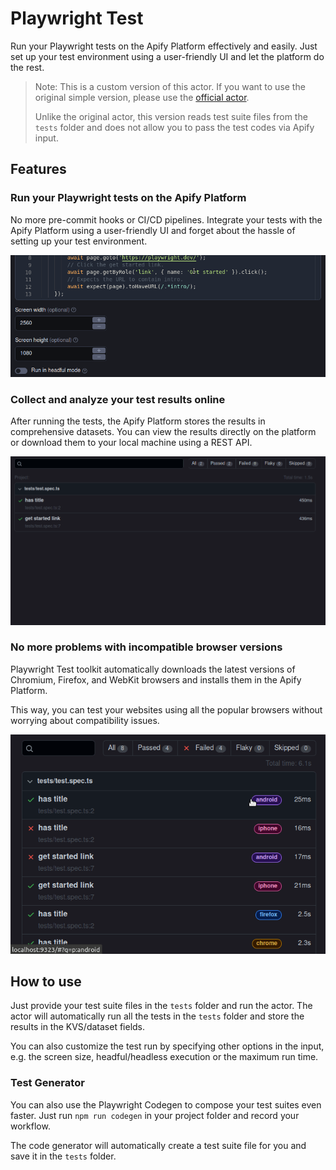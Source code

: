 # Playwright Test

Run your Playwright tests on the Apify Platform effectively and easily. Just set up your test environment using a user-friendly UI and let the platform do the rest.

> Note: This is a custom version of this actor. If you want to use the original simple version, please use the [official actor](https://apify.com/jindrich.bar/playwright-test).
> 
> Unlike the original actor, this version reads test suite files from the `tests` folder and does not allow you to pass the test codes via Apify input.

## Features

### Run your Playwright tests on the Apify Platform

No more pre-commit hooks or CI/CD pipelines. Integrate your tests with the Apify Platform using a user-friendly UI and forget about the hassle of setting up your test environment.

<center>
<img src="https://raw.githubusercontent.com/apify/playwright-test-actor/main/docs/static/actorInput.gif" alt="Test configuration with comprehensive UI">
</center>

### Collect and analyze your test results online

After running the tests, the Apify Platform stores the results in comprehensive datasets. You can view the results directly on the platform or download them to your local machine using a REST API.

<center>
<img src="https://raw.githubusercontent.com/apify/playwright-test-actor/main/docs/static/testReport.gif" alt="Analyzing understandable test reports">
</center>



### No more problems with incompatible browser versions

Playwright Test toolkit automatically downloads the latest versions of Chromium, Firefox, and WebKit browsers and installs them in the Apify Platform. 

This way, you can test your websites using all the popular browsers without worrying about compatibility issues.

<center>
<img src="https://raw.githubusercontent.com/apify/playwright-test-actor/main/docs/static/devices.gif" alt="Testing with multiple browser versions at once">
</center>



## How to use

Just provide your test suite files in the `tests` folder and run the actor. The actor will automatically run all the tests in the `tests` folder and store the results in the KVS/dataset fields.

You can also customize the test run by specifying other options in the input, e.g. the screen size, headful/headless execution or the maximum run time.

### Test Generator

You can also use the Playwright Codegen to compose your test suites even faster. Just run `npm run codegen` in your project folder and record your workflow. 

The code generator will automatically create a test suite file for you and save it in the `tests` folder.
